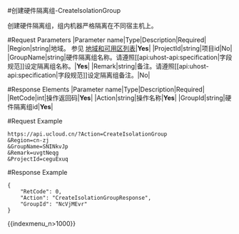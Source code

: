 #创建硬件隔离组-CreateIsolationGroup

创建硬件隔离组，组内机器严格隔离在不同宿主机上。

#Request Parameters
|Parameter name|Type|Description|Required|
|Region|string|地域。 参见 [地域和可用区列表](../summary/regionlist.html)|**Yes**|
|ProjectId|string|项目id|No|
|GroupName|string|硬件隔离组名称。请遵照[[api:uhost-api:specification|字段规范]]设定隔离组名称。|**Yes**|
|Remark|string|备注。请遵照[[api:uhost-api:specification|字段规范]]设定隔离组备注。|No|


#Response Elements
|Parameter name|Type|Description|Required|
|RetCode|int|操作返回码|**Yes**|
|Action|string|操作名称|**Yes**|
|GroupId|string|硬件隔离组id|**Yes**|

#Request Example
```
https://api.ucloud.cn/?Action=CreateIsolationGroup
&Region=cn-zj
&GroupName=SNINkvJp
&Remark=uvgtNeqg
&ProjectId=ceguExuq
```
#Response Example
```
{
    "RetCode": 0,
    "Action": "CreateIsolationGroupResponse",
    "GroupId": "NcVjMEvr"
}
```

{{indexmenu_n>1000}}